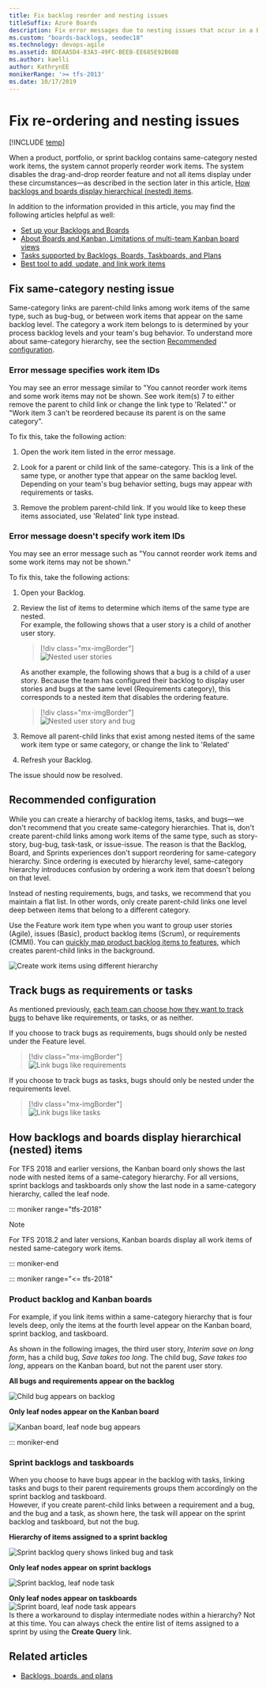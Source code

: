 ```yaml
---
title: Fix backlog reorder and nesting issues
titleSuffix: Azure Boards
description: Fix error messages due to nesting issues that occur in a Backlog or Board in Azure Boards & TFS 
ms.custom: "boards-backlogs, seodec18"  
ms.technology: devops-agile
ms.assetid: BDEAA5D4-83A3-49FC-BEEB-EE685E92B68B
ms.author: kaelli
author: KathrynEE
monikerRange: '>= tfs-2013'
ms.date: 10/17/2019
---
```


# Fix re-ordering and nesting issues

<a id="display-hierarchy"> </a>

[!INCLUDE [temp](../includes/version-vsts-tfs-all-versions.md)]

<!--- Supports FWLINK https://go.microsoft.com/fwlink/?linkid=529135 -->

When a product, portfolio, or sprint backlog contains same-category nested work items, the system cannot properly reorder work items. The system disables the drag-and-drop reorder feature and not all items display under these circumstances&mdash;as described in the section later in this article, [How backlogs and boards display hierarchical (nested) items](#leaf-nodes).

In addition to the information provided in this article, you may find the following articles helpful as well:

- [Set up your Backlogs and Boards](set-up-your-backlog.md)
- [About Boards and Kanban, Limitations of multi-team Kanban board views](../boards/kanban-overview.md#limits-multi-team)
- [Tasks supported by Backlogs, Boards, Taskboards, and Plans](backlogs-boards-plans.md)
- [Best tool to add, update, and link work items ](../work-items/best-tool-add-update-link-work-items.md)

<a id="nested" > </a>

## Fix same-category nesting issue

Same-category links are parent-child links among work items of the same type, such as bug-bug, or between work items that appear on the same backlog level. The category a work item belongs to is determined by your process backlog levels and your team's bug behavior. To understand more about same-category hierarchy, see the section [Recommended configuration](#recommended).

### Error message specifies work item IDs

You may see an error message similar to "You cannot reorder work items and some work items may not be shown. See work item(s) 7 to either remove the parent to child link or change the link type to 'Related'." or "Work item 3 can't be reordered because its parent is on the same category".

To fix this, take the following action:

1.  Open the work item listed in the error message.

2.  Look for a parent or child link of the same-category. This is a link of the same type, or another type that appear on the same backlog level. Depending on your team's bug behavior setting, bugs may appear with requirements or tasks.

3.  Remove the problem parent-child link. If you would like to keep these items associated, use 'Related' link type instead.

### Error message doesn't specify work item IDs

You may see an error message such as "You cannot reorder work items and some work items may not be shown."

To fix this, take the following actions:

1.  Open your Backlog.

2.  Review the list of items to determine which items of the same type are nested.  
    For example, the following shows that a user story is a child of another user story.

    > [!div class="mx-imgBorder"]  
    > ![Nested user stories](media/resolve/nested-user-stories.png)

    As another example, the following shows that a bug is a child of a user story. Because the team has configured their backlog to display user stories and bugs at the same level (Requirements category), this corresponds to a nested item that disables the ordering feature.

    > [!div class="mx-imgBorder"]  
    > ![Nested user story and bug](media/resolve/nested-user-story-bug.png)

3.  Remove all parent-child links that exist among nested items of the same work item type or same category, or change the link to 'Related'

4.  Refresh your Backlog.

The issue should now be resolved.

<a id="recommended"> </a>

## Recommended configuration

While you can create a hierarchy of backlog items, tasks, and bugs&mdash;we don't recommend that you create same-category hierarchies. That is, don't create parent-child links among work items of the same type, such as story-story, bug-bug, task-task, or issue-issue. The reason is that the Backlog, Board, and Sprints experiences don't support reordering for same-category hierarchy. Since ordering is executed by hierarchy level, same-category hierarchy introduces confusion by ordering a work item that doesn't belong on that level.

Instead of nesting requirements, bugs, and tasks, we recommend that you maintain a flat list. In other words, only create parent-child links one level deep between items that belong to a different category.

Use the Feature work item type when you want to group user stories (Agile), issues (Basic), product backlog items (Scrum), or requirements (CMMI). You can [quickly map product backlog items to features](organize-backlog.md), which creates parent-child links in the background.

![Create work items using different hierarchy](../../reference/media/create-hierarchy-with-different-wits.png)

<a id="nested" > </a>

<a id="bugs-as-tasks" > </a>

## Track bugs as requirements or tasks

As mentioned previously, [each team can choose how they want to track bugs](../../organizations/settings/show-bugs-on-backlog.md) to behave like requirements, or tasks, or as neither.

If you choose to track bugs as requirements, bugs should only be nested under the Feature level.

> [!div class="mx-imgBorder"]  
> ![Link bugs like requirements](media/resolve/bugs-as-requirements.png)

If you choose to track bugs as tasks, bugs should only be nested under the requirements level.

> [!div class="mx-imgBorder"]  
> ![Link bugs like tasks](media/resolve/bugs-as-tasks.png)

<a id="leaf-nodes" > </a>

## How backlogs and boards display hierarchical (nested) items

For TFS 2018 and earlier versions, the Kanban board only shows the last node with nested items of a same-category hierarchy. For all versions, sprint backlogs and taskboards only show the last node in a same-category hierarchy, called the leaf node.

::: moniker range="tfs-2018"

> [!NOTE]
> For TFS 2018.2 and later versions, Kanban boards display all work items of nested same-category work items.

::: moniker-end

::: moniker range="<= tfs-2018"

### Product backlog and Kanban boards

For example, if you link items within a same-category hierarchy that is four levels deep, only the items at the fourth level appear on the Kanban board, sprint backlog, and taskboard.

As shown in the following images, the third user story, _Interim save on long form_, has a child bug, _Save takes too long_. The child bug, _Save takes too long_, appears on the Kanban board, but not the parent user story.

**All bugs and requirements appear on the backlog**

![Child bug appears on backlog ](media/resolve/bugs-appear-on-backlog.png)

**Only leaf nodes appear on the Kanban board**

![Kanban board, leaf node bug appears](media/resolve/bugs-appear-on-board.png)

::: moniker-end

<a id="bugs-as-tasks" > </a>

### Sprint backlogs and taskboards

When you choose to have bugs appear in the backlog with tasks, linking tasks and bugs to their parent requirements groups them accordingly on the sprint backlog and taskboard.  
However, if you create parent-child links between a requirement and a bug, and the bug and a task, as shown here, the task will appear on the sprint backlog and taskboard, but not the bug.

**Hierarchy of items assigned to a sprint backlog**

![Sprint backlog query shows linked bug and task ](media/resolve/sprint-backlog-hierarchy.png)

**Only leaf nodes appear on sprint backlogs**

![Sprint backlog, leaf node task ](media/resolve/sprint-backlog-leaf-only.png)

**Only leaf nodes appear on taskboards**  
![Sprint board, leaf node task appears](media/resolve/bugs-appear-on-taskboard.png)  
Is there a workaround to display intermediate nodes within a hierarchy? Not at this time. You can always check the entire list of items assigned to a sprint by using the **Create Query** link.

## Related articles

- [Backlogs, boards, and plans](backlogs-boards-plans.md)

